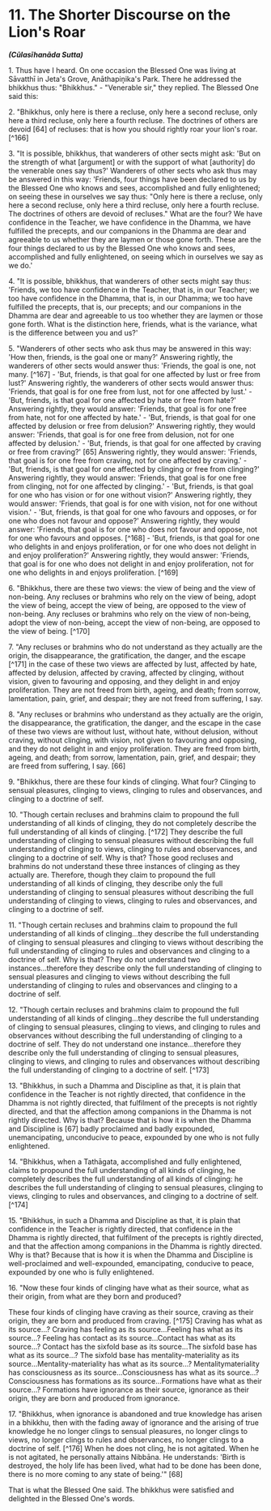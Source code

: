 # 11. The Shorter Discourse on the Lion's Roar
***(Cūlasīhanāda Sutta)***

1\. Thus have I heard. On one occasion the Blessed One was living at Sāvatthī in Jeta's Grove, Anāthapiṇ̣̣ika's Park. There he addressed the bhikkhus thus: "Bhikkhus." - "Venerable sir," they replied. The Blessed One said this:

2\. "Bhikkhus, only here is there a recluse, only here a second recluse, only here a third recluse, only here a fourth recluse. The doctrines of others are devoid [64] of recluses: that is how you should rightly roar your lion's roar. [^166]

<!--pg-->
3\. "It is possible, bhikkhus, that wanderers of other sects might ask: 'But on the strength of what [argument] or with the support of what [authority] do the venerable ones say thus?' Wanderers of other sects who ask thus may be answered in this way: 'Friends, four things have been declared to us by the Blessed One who knows and sees, accomplished and fully enlightened; on seeing these in ourselves we say thus: "Only here is there a recluse, only here a second recluse, only here a third recluse, only here a fourth recluse. The doctrines of others are devoid of recluses." What are the four? We have confidence in the Teacher, we have confidence in the Dhamma, we have fulfilled the precepts, and our companions in the Dhamma are dear and agreeable to us whether they are laymen or those gone forth. These are the four things declared to us by the Blessed One who knows and sees, accomplished and fully enlightened, on seeing which in ourselves we say as we do.'
<!--pg-->
4\. "It is possible, bhikkhus, that wanderers of other sects might say thus: 'Friends, we too have confidence in the Teacher, that is, in our Teacher; we too have confidence in the Dhamma, that is, in our Dhamma; we too have fulfilled the precepts, that is, our precepts; and our companions in the Dhamma are dear and agreeable to us too whether they are laymen or those gone
forth. What is the distinction here, friends, what is the variance, what is the difference between you and us?'
<!--pg-->
5\. "Wanderers of other sects who ask thus may be answered in this way: 'How then, friends, is the goal one or many?' Answering rightly, the wanderers of other sects would answer thus: 'Friends, the goal is one, not many. [^167] - 'But, friends, is that goal for one affected by lust or free from lust?' Answering rightly, the wanderers of other sects would answer thus: 'Friends, that goal is for one free from lust, not for one affected by lust.' - 'But, friends, is that goal for one affected by hate or free from hate?' Answering rightly, they would answer: 'Friends, that goal is for one free from hate, not for one affected by hate.' - 'But, friends, is that goal for one affected by delusion or free from delusion?' Answering rightly, they would answer: 'Friends, that goal is for one free from delusion, not for one affected by delusion.' - 'But, friends, is that goal for one affected by craving or free from craving?' [65] Answering rightly, they would answer: 'Friends, that goal is for one free from craving, not for one affected by craving.' - 'But, friends, is that goal for one affected by clinging or free from clinging?' Answering rightly, they would answer: 'Friends, that goal is for one free from clinging, not for one affected by clinging.' - 'But, friends, is that goal for one who has vision or for one without vision?' Answering rightly, they would answer: 'Friends, that goal is for one with vision, not for one without vision.' - 'But, friends, is that goal for one who favours and opposes, or for one who does not favour and oppose?' Answering rightly, they would answer: 'Friends, that goal is for one who does not favour and oppose, not for one who favours and opposes. [^168] - 'But, friends, is that goal for one who delights in and enjoys proliferation, or for one who does not delight in and enjoy proliferation?' Answering rightly, they would answer: 'Friends, that goal is for one who does not delight in and enjoy proliferation, not for one who delights in and enjoys proliferation. [^169]

<!--pg-->
6\. "Bhikkhus, there are these two views: the view of being and the view of non-being. Any recluses or brahmins who rely on the view of being, adopt the view of being, accept the view of being, are opposed to the view of non-being. Any recluses or brahmins who rely on the view of non-being, adopt the view of
non-being, accept the view of non-being, are opposed to the view of being. [^170]

7\. "Any recluses or brahmins who do not understand as they actually are the origin, the disappearance, the gratification, the danger, and the escape [^171] in the case of these two views are affected by lust, affected by hate, affected by delusion, affected by craving, affected by clinging, without vision, given to favouring and opposing, and they delight in and enjoy proliferation. They are not freed from birth, ageing, and death; from sorrow, lamentation, pain, grief, and despair; they are not freed from suffering, I say.

8\. "Any recluses or brahmins who understand as they actually are the origin, the disappearance, the gratification, the danger, and the escape in the case of these two views are without lust, without hate, without delusion, without craving, without clinging, with vision, not given to favouring and opposing, and they do not delight in and enjoy proliferation. They are freed from birth, ageing, and death; from sorrow, lamentation, pain, grief, and despair; they are freed from suffering, I say. [66]

<!--pg-->
9\. "Bhikkhus, there are these four kinds of clinging. What four? Clinging to sensual pleasures, clinging to views, clinging to rules and observances, and clinging to a doctrine of self.

10\. "Though certain recluses and brahmins claim to propound the full understanding of all kinds of clinging, they do not completely describe the full understanding of all kinds of clinging. [^172] They describe the full understanding of clinging to sensual pleasures without describing the full understanding of clinging to views, clinging to rules and observances, and clinging to a doctrine of self. Why is that? Those good recluses and brahmins do not understand these three instances of clinging as they actually are. Therefore, though they claim to propound the full understanding of all kinds of clinging, they describe only the full understanding of clinging to sensual pleasures without describing the full understanding of clinging to views, clinging to rules and observances, and clinging to a doctrine of self.

11\. "Though certain recluses and brahmins claim to propound the full understanding of all kinds of clinging...they describe the full understanding of clinging to sensual pleasures and clinging to views without describing the full understanding of clinging
to rules and observances and clinging to a doctrine of self. Why is that? They do not understand two instances...therefore they describe only the full understanding of clinging to sensual pleasures and clinging to views without describing the full understanding of clinging to rules and observances and clinging to a doctrine of self.

12\. "Though certain recluses and brahmins claim to propound the full understanding of all kinds of clinging...they describe the full understanding of clinging to sensual pleasures, clinging to views, and clinging to rules and observances without describing the full understanding of clinging to a doctrine of self. They do not understand one instance...therefore they describe only the full understanding of clinging to sensual pleasures, clinging to views, and clinging to rules and observances without describing the full understanding of clinging to a doctrine of self. [^173]

<!--pg-->
13\. "Bhikkhus, in such a Dhamma and Discipline as that, it is plain that confidence in the Teacher is not rightly directed, that confidence in the Dhamma is not rightly directed, that fulfilment of the precepts is not rightly directed, and that the affection among companions in the Dhamma is not rightly directed. Why is that? Because that is how it is when the Dhamma and Discipline is [67] badly proclaimed and badly expounded, unemancipating, unconducive to peace, expounded by one who is not fully enlightened.

14\. "Bhikkhus, when a Tathāgata, accomplished and fully enlightened, claims to propound the full understanding of all kinds of clinging, he completely describes the full understanding of all kinds of clinging: he describes the full understanding of clinging to sensual pleasures, clinging to views, clinging to rules and observances, and clinging to a doctrine of self. [^174]

15\. "Bhikkhus, in such a Dhamma and Discipline as that, it is plain that confidence in the Teacher is rightly directed, that confidence in the Dhamma is rightly directed, that fulfilment of the precepts is rightly directed, and that the affection among companions in the Dhamma is rightly directed. Why is that? Because that is how it is when the Dhamma and Discipline is well-proclaimed and well-expounded, emancipating, conducive to peace, expounded by one who is fully enlightened.

<!--pg-->
16\. "Now these four kinds of clinging have what as their source, what as their origin, from what are they born and produced?

These four kinds of clinging have craving as their source, craving as their origin, they are born and produced from craving. [^175] Craving has what as its source...? Craving has feeling as its source...Feeling has what as its source...? Feeling has contact as its source...Contact has what as its source...? Contact has the sixfold base as its source...The sixfold base has what as its source...? The sixfold base has mentality-materiality as its source...Mentality-materiality has what as its source...? Mentalitymateriality has consciousness as its source...Consciousness has what as its source...? Consciousness has formations as its source...Formations have what as their source...? Formations have ignorance as their source, ignorance as their origin, they are born and produced from ignorance.

17\. "Bhikkhus, when ignorance is abandoned and true knowledge has arisen in a bhikkhu, then with the fading away of ignorance and the arising of true knowledge he no longer clings to sensual pleasures, no longer clings to views, no longer clings to rules and observances, no longer clings to a doctrine of self. [^176] When he does not cling, he is not agitated. When he is not agitated, he personally attains Nibbāna. He understands: 'Birth is destroyed, the holy life has been lived, what had to be done has been done, there is no more coming to any state of being.'" [68]

That is what the Blessed One said. The bhikkhus were satisfied and delighted in the Blessed One's words.